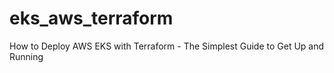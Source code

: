 # eks_aws_terraform
How to Deploy AWS EKS with Terraform - The Simplest Guide to Get Up and Running
